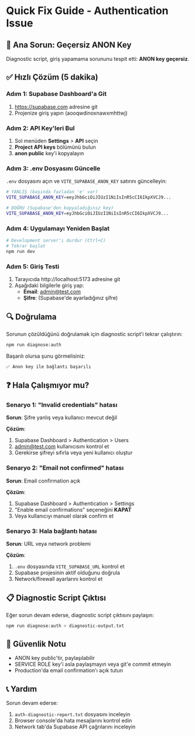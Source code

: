 # Quick Fix Guide - Authentication Issue

## 🔴 Ana Sorun: Geçersiz ANON Key

Diagnostic script, giriş yapamama sorununu tespit etti: **ANON key geçersiz**.

## ✅ Hızlı Çözüm (5 dakika)

### Adım 1: Supabase Dashboard'a Git

1. https://supabase.com adresine git
2. Projenize giriş yapın (aooqwdinoxnawxmhttwj)

### Adım 2: API Key'leri Bul

1. Sol menüden **Settings** > **API** seçin
2. **Project API keys** bölümünü bulun
3. **anon public** key'i kopyalayın

### Adım 3: .env Dosyasını Güncelle

`.env` dosyasını açın ve `VITE_SUPABASE_ANON_KEY` satırını güncelleyin:

```bash
# YANLIŞ (başında fazladan 'e' var)
VITE_SUPABASE_ANON_KEY=eeyJhbGciOiJIUzI1NiIsInR5cCI6IkpXVCJ9...

# DOĞRU (Supabase'den kopyaladığınız key)
VITE_SUPABASE_ANON_KEY=eyJhbGciOiJIUzI1NiIsInR5cCI6IkpXVCJ9...
```

### Adım 4: Uygulamayı Yeniden Başlat

```bash
# Development server'ı durdur (Ctrl+C)
# Tekrar başlat
npm run dev
```

### Adım 5: Giriş Testi

1. Tarayıcıda http://localhost:5173 adresine git
2. Aşağıdaki bilgilerle giriş yap:
   - **Email**: admin@test.com
   - **Şifre**: (Supabase'de ayarladığınız şifre)

## 🔍 Doğrulama

Sorunun çözüldüğünü doğrulamak için diagnostic script'i tekrar çalıştırın:

```bash
npm run diagnose:auth
```

Başarılı olursa şunu görmelisiniz:
```
✅ Anon key ile bağlantı başarılı
```

## ❓ Hala Çalışmıyor mu?

### Senaryo 1: "Invalid credentials" hatası

**Sorun**: Şifre yanlış veya kullanıcı mevcut değil

**Çözüm**: 
1. Supabase Dashboard > Authentication > Users
2. admin@test.com kullanıcısını kontrol et
3. Gerekirse şifreyi sıfırla veya yeni kullanıcı oluştur

### Senaryo 2: "Email not confirmed" hatası

**Sorun**: Email confirmation açık

**Çözüm**:
1. Supabase Dashboard > Authentication > Settings
2. "Enable email confirmations" seçeneğini **KAPAT**
3. Veya kullanıcıyı manuel olarak confirm et

### Senaryo 3: Hala bağlantı hatası

**Sorun**: URL veya network problemi

**Çözüm**:
1. `.env` dosyasında `VITE_SUPABASE_URL` kontrol et
2. Supabase projesinin aktif olduğunu doğrula
3. Network/firewall ayarlarını kontrol et

## 📋 Diagnostic Script Çıktısı

Eğer sorun devam ederse, diagnostic script çıktısını paylaşın:

```bash
npm run diagnose:auth > diagnostic-output.txt
```

## 🔐 Güvenlik Notu

- ANON key public'tir, paylaşılabilir
- SERVICE ROLE key'i asla paylaşmayın veya git'e commit etmeyin
- Production'da email confirmation'ı açık tutun

## 📞 Yardım

Sorun devam ederse:
1. `auth-diagnostic-report.txt` dosyasını inceleyin
2. Browser console'da hata mesajlarını kontrol edin
3. Network tab'da Supabase API çağrılarını inceleyin
